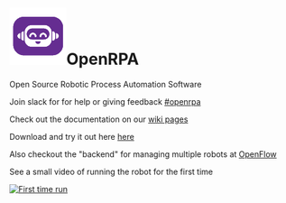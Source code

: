 # ![OpenRPA](OpenRPA-logo.png)OpenRPA
Open Source Robotic Process Automation Software

Join slack for for help or giving feedback [#openrpa](https://join.slack.com/t/openrpa/shared_invite/enQtNjI2ODE5NDIzNDg5LTFhMzRmMzJiNTYzMDU5OTAxOTA3ZTRiZjA1ZWQ4ZDViMzY5NmVmYTgyZDExNzhiOThkZjE0ZmY2OTMyZjVhNTQ)

Check out the documentation on our [wiki pages](https://github.com/open-rpa/openrpa/wiki)

Download and try it out here [here](https://github.com/open-rpa/openrpa/releases) 

Also checkout the "backend" for managing multiple robots at [OpenFlow](https://github.com/open-rpa/OpenFlow)

See a small video of running the robot for the first time

[![First time run](https://img.youtube.com/vi/SqLHlMpQhZA/3.jpg)](https://youtu.be/SqLHlMpQhZA)